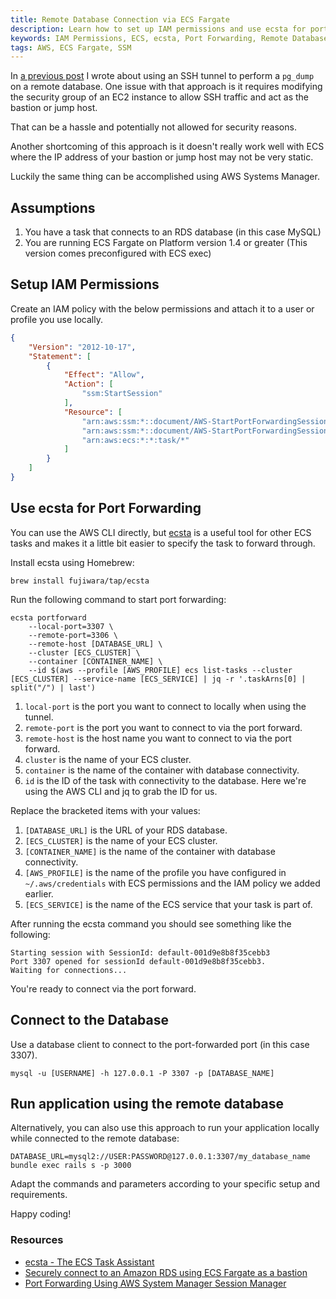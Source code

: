 ```yaml
---
title: Remote Database Connection via ECS Fargate
description: Learn how to set up IAM permissions and use ecsta for port forwarding to connect to a remote database via ECS for backup or local development.
keywords: IAM Permissions, ECS, ecsta, Port Forwarding, Remote Database, Backup, Local Development
tags: AWS, ECS Fargate, SSM
---
```


In [a previous
post](/2023/07/08/execute-pg-dump-against-remote-database/)
I wrote about using an SSH tunnel to perform a `pg_dump` on a remote database.
One issue with that approach is it requires modifying the security group of an
EC2 instance to allow SSH traffic and act as the bastion or jump host.

That can be a hassle and potentially not allowed for security reasons.

Another shortcoming of this approach is it doesn't really work well with ECS
where the IP address of your bastion or jump host may not be very static.

Luckily the same thing can be accomplished using AWS Systems Manager.

## Assumptions

1. You have a task that connects to an RDS database (in this case MySQL)
1. You are running ECS Fargate on Platform version 1.4 or greater (This version comes preconfigured with ECS exec)

## Setup IAM Permissions

Create an IAM policy with the below permissions and attach it to a user or
profile you use locally.

```json
{
    "Version": "2012-10-17",
    "Statement": [
        {
            "Effect": "Allow",
            "Action": [
                "ssm:StartSession"
            ],
            "Resource": [
                "arn:aws:ssm:*::document/AWS-StartPortForwardingSessionToRemoteHost",
                "arn:aws:ssm:*::document/AWS-StartPortForwardingSession",
                "arn:aws:ecs:*:*:task/*"
            ]
        }
    ]
}
```

## Use ecsta for Port Forwarding

You can use the AWS CLI directly, but [ecsta](https://github.com/fujiwara/ecsta)
is a useful tool for other ECS tasks and makes it a little bit easier to specify
the task to forward through.

Install ecsta using Homebrew:

```
brew install fujiwara/tap/ecsta
```

Run the following command to start port forwarding:

```
ecsta portforward
    --local-port=3307 \
    --remote-port=3306 \
    --remote-host [DATABASE_URL] \
    --cluster [ECS_CLUSTER] \
    --container [CONTAINER_NAME] \
    --id $(aws --profile [AWS_PROFILE] ecs list-tasks --cluster [ECS_CLUSTER] --service-name [ECS_SERVICE] | jq -r '.taskArns[0] | split("/") | last')
```

1. `local-port` is the port you want to connect to locally when using the tunnel.
1. `remote-port` is the port you want to connect to via the port forward.
1. `remote-host` is the host name you want to connect to via the port forward.
1. `cluster` is the name of your ECS cluster.
1. `container` is the name of the container with database connectivity.
1. `id` is the ID of the task with connectivity to the database. Here we're
   using the AWS CLI and jq to grab the ID for us.

Replace the bracketed items with your values:

1. `[DATABASE_URL]` is the URL of your RDS database.
1. `[ECS_CLUSTER]` is the name of your ECS cluster.
1. `[CONTAINER_NAME]` is the name of the container with database connectivity.
1. `[AWS_PROFILE]` is the name of the profile you have configured in
   `~/.aws/credentials` with ECS permissions and the IAM policy we added earlier.
1. `[ECS_SERVICE]` is the name of the ECS service that your task is part of.

After running the ecsta command you should see something like the following:

    Starting session with SessionId: default-001d9e8b8f35cebb3
    Port 3307 opened for sessionId default-001d9e8b8f35cebb3.
    Waiting for connections...

You're ready to connect via the port forward.

## Connect to the Database

Use a database client to connect to the port-forwarded port (in this case 3307).

```
mysql -u [USERNAME] -h 127.0.0.1 -P 3307 -p [DATABASE_NAME]
```

## Run application using the remote database

Alternatively, you can also use this approach to run your application locally while connected to the remote database:

```
DATABASE_URL=mysql2://USER:PASSWORD@127.0.0.1:3307/my_database_name bundle exec rails s -p 3000
```

Adapt the commands and parameters according to your specific setup and requirements.

Happy coding!

### Resources

* [ecsta - The ECS Task Assistant](https://github.com/fujiwara/ecsta)
* [Securely connect to an Amazon RDS using ECS Fargate as a bastion](https://zenn.dev/quiver/articles/d01aa276eded6d)
* [Port Forwarding Using AWS System Manager Session Manager](https://aws.amazon.com/blogs/aws/new-port-forwarding-using-aws-system-manager-sessions-manager/)
